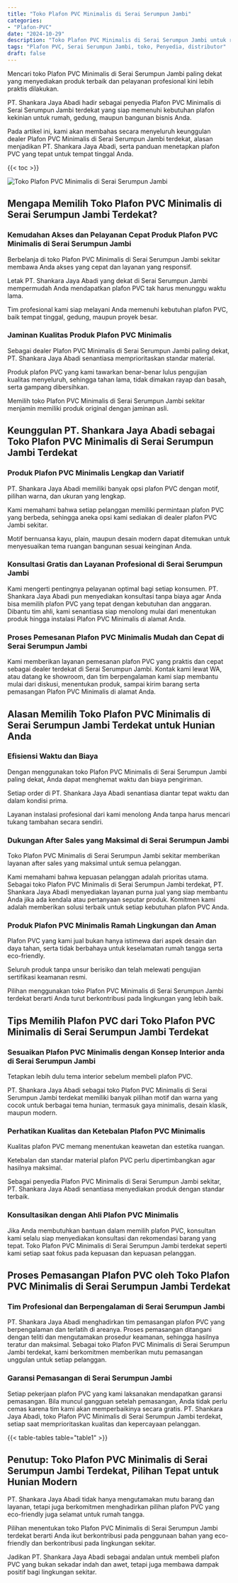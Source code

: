 ```yaml
---
title: "Toko Plafon PVC Minimalis di Serai Serumpun Jambi"
categories: 
- "Plafon-PVC"
date: "2024-10-29"
description: "Toko Plafon PVC Minimalis di Serai Serumpun Jambi untuk rumah, perkantoran, serta toko. Plafon unggulan, pilihan motif, pilihan warna modern, beserta servis pemasangan dikerjakan oleh tim berpengalaman dan garansi resmi!|Layanan penjualan Plafon PVC Minimalis di Serai Serumpun Jambi untuk keperluan hunian, perkantoran, maupun ritel, beserta material berkualitas dan instalasi oleh teknisi berpengalaman serta garansi resmi.|Pilihan Plafon PVC Minimalis di Serai Serumpun Jambi yang andal untuk tempat tinggal, kantor, dan gerai, dengan material terbaik dan pemasangan dikerjakan oleh tenaga ahli ahli serta kepastian resmi.|Penyediaan Plafon PVC Minimalis di Serai Serumpun Jambi bagi rumah, perkantoran, serta ritel, beserta plafon terbaik dan pemasangan ditangani oleh tenaga ahli berpengalaman, disertai dengan jaminan resmi.}"
tags: "Plafon PVC, Serai Serumpun Jambi, toko, Penyedia, distributor"
draft: false
---
```


Mencari toko Plafon PVC Minimalis di Serai Serumpun Jambi paling dekat yang menyediakan produk terbaik dan pelayanan profesional kini lebih praktis dilakukan.

PT. Shankara Jaya Abadi hadir sebagai penyedia Plafon PVC Minimalis di Serai Serumpun Jambi terdekat yang siap memenuhi kebutuhan plafon kekinian untuk rumah, gedung, maupun bangunan bisnis Anda.

Pada artikel ini, kami akan membahas secara menyeluruh keunggulan dealer Plafon PVC Minimalis di Serai Serumpun Jambi terdekat, alasan menjadikan PT. Shankara Jaya Abadi, serta panduan menetapkan plafon PVC yang tepat untuk tempat tinggal Anda.

{{< toc >}}

![Toko Plafon PVC Minimalis di Serai Serumpun Jambi](/images/Plafon-PVC/Toko-Plafon-PVC-Minimalis-di-Serai-Serumpun-Jambi.png)


## Mengapa Memilih Toko Plafon PVC Minimalis di Serai Serumpun Jambi Terdekat?

### Kemudahan Akses dan Pelayanan Cepat Produk Plafon PVC Minimalis di Serai Serumpun Jambi

Berbelanja di toko Plafon PVC Minimalis di Serai Serumpun Jambi sekitar membawa Anda akses yang cepat dan layanan yang responsif.

Letak PT. Shankara Jaya Abadi yang dekat di Serai Serumpun Jambi mempermudah Anda mendapatkan plafon PVC tak harus menunggu waktu lama.

Tim profesional kami siap melayani Anda memenuhi kebutuhan plafon PVC, baik tempat tinggal, gedung, maupun proyek besar.

### Jaminan Kualitas Produk Plafon PVC Minimalis

Sebagai dealer Plafon PVC Minimalis di Serai Serumpun Jambi paling dekat, PT. Shankara Jaya Abadi senantiasa memprioritaskan standar material.

Produk plafon PVC yang kami tawarkan benar-benar lulus pengujian kualitas menyeluruh, sehingga tahan lama, tidak dimakan rayap dan basah, serta gampang dibersihkan.

Memilih toko Plafon PVC Minimalis di Serai Serumpun Jambi sekitar menjamin memiliki produk original dengan jaminan asli.

## Keunggulan PT. Shankara Jaya Abadi sebagai Toko Plafon PVC Minimalis di Serai Serumpun Jambi Terdekat

### Produk Plafon PVC Minimalis Lengkap dan Variatif

PT. Shankara Jaya Abadi memiliki banyak opsi plafon PVC dengan motif, pilihan warna, dan ukuran yang lengkap.

Kami memahami bahwa setiap pelanggan memiliki permintaan plafon PVC yang berbeda, sehingga aneka opsi kami sediakan di dealer plafon PVC Jambi sekitar.

Motif bernuansa kayu, plain, maupun desain modern dapat ditemukan untuk menyesuaikan tema ruangan bangunan sesuai keinginan Anda.

### Konsultasi Gratis dan Layanan Profesional di Serai Serumpun Jambi

Kami mengerti pentingnya pelayanan optimal bagi setiap konsumen. PT. Shankara Jaya Abadi pun menyediakan konsultasi tanpa biaya agar Anda bisa memilih plafon PVC yang tepat dengan kebutuhan dan anggaran. Dibantu tim ahli, kami senantiasa siap menolong mulai dari menentukan produk hingga instalasi Plafon PVC Minimalis di alamat Anda.

### Proses Pemesanan Plafon PVC Minimalis Mudah dan Cepat di Serai Serumpun Jambi

Kami memberikan layanan pemesanan plafon PVC yang praktis dan cepat sebagai dealer terdekat di Serai Serumpun Jambi. Kontak kami lewat WA, atau datang ke showroom, dan tim berpengalaman kami siap membantu mulai dari diskusi, menentukan produk, sampai kirim barang serta pemasangan Plafon PVC Minimalis di alamat Anda.

## Alasan Memilih Toko Plafon PVC Minimalis di Serai Serumpun Jambi Terdekat untuk Hunian Anda

### Efisiensi Waktu dan Biaya

Dengan menggunakan toko Plafon PVC Minimalis di Serai Serumpun Jambi paling dekat, Anda dapat menghemat waktu dan biaya pengiriman.

Setiap order di PT. Shankara Jaya Abadi senantiasa diantar tepat waktu dan dalam kondisi prima.

Layanan instalasi profesional dari kami menolong Anda tanpa harus mencari tukang tambahan secara sendiri.

### Dukungan After Sales yang Maksimal di Serai Serumpun Jambi

Toko Plafon PVC Minimalis di Serai Serumpun Jambi sekitar memberikan layanan after sales yang maksimal untuk semua pelanggan.

Kami memahami bahwa kepuasan pelanggan adalah prioritas utama. Sebagai toko Plafon PVC Minimalis di Serai Serumpun Jambi terdekat, PT. Shankara Jaya Abadi menyediakan layanan purna jual yang siap membantu Anda jika ada kendala atau pertanyaan seputar produk. Komitmen kami adalah memberikan solusi terbaik untuk setiap kebutuhan plafon PVC Anda.

### Produk Plafon PVC Minimalis Ramah Lingkungan dan Aman

Plafon PVC yang kami jual bukan hanya istimewa dari aspek desain dan daya tahan, serta tidak berbahaya untuk keselamatan rumah tangga serta eco-friendly.

Seluruh produk tanpa unsur berisiko dan telah melewati pengujian sertifikasi keamanan resmi.

Pilihan menggunakan toko Plafon PVC Minimalis di Serai Serumpun Jambi terdekat berarti Anda turut berkontribusi pada lingkungan yang lebih baik.

## Tips Memilih Plafon PVC dari Toko Plafon PVC Minimalis di Serai Serumpun Jambi Terdekat

### Sesuaikan Plafon PVC Minimalis dengan Konsep Interior anda di Serai Serumpun Jambi

Tetapkan lebih dulu tema interior sebelum membeli plafon PVC.

PT. Shankara Jaya Abadi sebagai toko Plafon PVC Minimalis di Serai Serumpun Jambi terdekat memiliki banyak pilihan motif dan warna yang cocok untuk berbagai tema hunian, termasuk gaya minimalis, desain klasik, maupun modern.

### Perhatikan Kualitas dan Ketebalan Plafon PVC Minimalis

Kualitas plafon PVC memang menentukan keawetan dan estetika ruangan.

Ketebalan dan standar material plafon PVC perlu dipertimbangkan agar hasilnya maksimal.

Sebagai penyedia Plafon PVC Minimalis di Serai Serumpun Jambi sekitar, PT. Shankara Jaya Abadi senantiasa menyediakan produk dengan standar terbaik.

### Konsultasikan dengan Ahli Plafon PVC Minimalis

Jika Anda membutuhkan bantuan dalam memilih plafon PVC, konsultan kami selalu siap menyediakan konsultasi dan rekomendasi barang yang tepat. Toko Plafon PVC Minimalis di Serai Serumpun Jambi terdekat seperti kami setiap saat fokus pada kepuasan dan kepuasan pelanggan.

## Proses Pemasangan Plafon PVC oleh Toko Plafon PVC Minimalis di Serai Serumpun Jambi Terdekat

### Tim Profesional dan Berpengalaman di Serai Serumpun Jambi

PT. Shankara Jaya Abadi menghadirkan tim pemasangan plafon PVC yang berpengalaman dan terlatih di areanya. Proses pemasangan ditangani dengan teliti dan mengutamakan prosedur keamanan, sehingga hasilnya teratur dan maksimal. Sebagai toko Plafon PVC Minimalis di Serai Serumpun Jambi terdekat, kami berkomitmen memberikan mutu pemasangan unggulan untuk setiap pelanggan.

### Garansi Pemasangan di Serai Serumpun Jambi

Setiap pekerjaan plafon PVC yang kami laksanakan mendapatkan garansi pemasangan. Bila muncul gangguan setelah pemasangan, Anda tidak perlu cemas karena tim kami akan memperbaikinya secara gratis. PT. Shankara Jaya Abadi, toko Plafon PVC Minimalis di Serai Serumpun Jambi terdekat, setiap saat memprioritaskan kualitas dan kepercayaan pelanggan.

{{< table-tables table="table1" >}}

## Penutup: Toko Plafon PVC Minimalis di Serai Serumpun Jambi Terdekat, Pilihan Tepat untuk Hunian Modern

PT. Shankara Jaya Abadi tidak hanya mengutamakan mutu barang dan layanan, tetapi juga berkomitmen menghadirkan pilihan plafon PVC yang eco-friendly juga selamat untuk rumah tangga.

Pilihan menentukan toko Plafon PVC Minimalis di Serai Serumpun Jambi terdekat berarti Anda ikut berkontribusi pada penggunaan bahan yang eco-friendly dan berkontribusi pada lingkungan sekitar.

Jadikan PT. Shankara Jaya Abadi sebagai andalan untuk membeli plafon PVC yang bukan sekadar indah dan awet, tetapi juga membawa dampak positif bagi lingkungan sekitar.